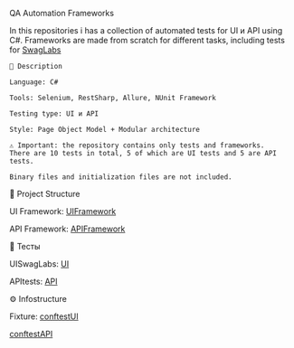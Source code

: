 QA Automation Frameworks


In this repositories i has a collection of automated tests for UI и API using C#.
Frameworks are made from scratch for different tasks, including tests for  [SwagLabs](https://www.saucedemo.com/)
```
📌 Description
```
```
Language: C#

Tools: Selenium, RestSharp, Allure, NUnit Framework

Testing type: UI и API

Style: Page Object Model + Modular architecture
```
```
⚠ Important: the repository contains only tests and frameworks.  
There are 10 tests in total, 5 of which are UI tests and 5 are API tests.  

Binary files and initialization files are not included.

```
📂 Project Structure


UI Framework: [UIFramework](https://github.com/twelviieeeeeeee/c-test/blob/main/BaseTest.cs](https://github.com/twelviieeeeeeee/c-test/blob/main/genius_framework.cs))

API Framework: [APIFramework](https://github.com/twelviieeeeeeee/test-python/blob/main/biba_framework.py](https://github.com/twelviieeeeeeee/c-test/blob/main/ApitiTest1.cs))

🧪 Тесты


UISwagLabs: [UI](https://github.com/twelviieeeeeeee/test-python/blob/main/test_automation_exercise.py](https://github.com/twelviieeeeeeee/c-test/blob/main/UnitTest1.cs))

APItests: [API](https://github.com/twelviieeeeeeee/test-python/blob/main/api_requests_test.py](https://github.com/twelviieeeeeeee/c-test/blob/main/ApiTests.cs))

⚙ Infostructure

Fixture: [conftestUI](https://github.com/twelviieeeeeeee/c-test/blob/main/BaseTest.cs)

[conftestAPI](https://github.com/twelviieeeeeeee/c-test/blob/main/ApiTestFixture.cs)
